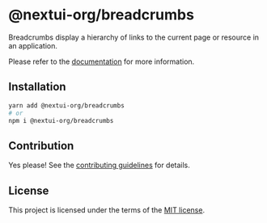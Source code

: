# @nextui-org/breadcrumbs

Breadcrumbs display a hierarchy of links to the current page or resource in an application.

Please refer to the [documentation](https://nextui.org/docs/components/breadcrumbs) for more information.

## Installation

```sh
yarn add @nextui-org/breadcrumbs
# or
npm i @nextui-org/breadcrumbs
```

## Contribution

Yes please! See the
[contributing guidelines](https://github.com/nextui-org/nextui/blob/master/CONTRIBUTING.md)
for details.

## License

This project is licensed under the terms of the
[MIT license](https://github.com/nextui-org/nextui/blob/master/LICENSE).
